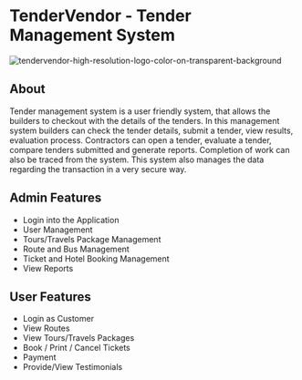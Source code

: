 # TenderVendor - Tender Management System


![tendervendor-high-resolution-logo-color-on-transparent-background](https://user-images.githubusercontent.com/78552012/208087094-65c356ba-32ec-4076-b8ff-a4f08a13fe73.png)


## About

Tender management system is a user friendly system, that allows the builders to checkout with the details of the tenders. In this management system builders can check the tender details, submit a tender, view results, evaluation process.
Contractors can open a tender, evaluate a tender, compare tenders submitted and generate reports. Completion of work can also be traced from the system. This system also manages the data regarding the transaction in a very secure way.


## Admin Features

- Login into the Application
- User Management
- Tours/Travels Package Management
- Route and Bus Management
- Ticket  and Hotel Booking Management
- View Reports 


## User Features

- Login as Customer
- View Routes 
- View  Tours/Travels  Packages
- Book / Print / Cancel  Tickets
- Payment  
- Provide/View Testimonials
